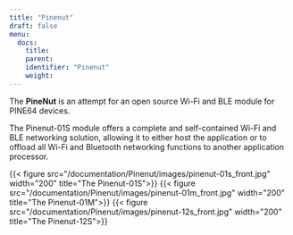 ```yaml
---
title: "Pinenut"
draft: false
menu:
  docs:
    title:
    parent:
    identifier: "Pinenut"
    weight:
---
```


The **PineNut** is an attempt for an open source Wi-Fi and BLE module for PINE64 devices.

The Pinenut-01S module offers a complete and self-contained Wi-Fi and BLE networking solution, allowing it to either host the application or to offload all Wi-Fi and Bluetooth networking functions to another application processor.

{{< figure src="/documentation/Pinenut/images/pinenut-01s_front.jpg" width="200" title="The Pinenut-01S">}}
{{< figure src="/documentation/Pinenut/images/pinenut-01m_front.jpg" width="200" title="The Pinenut-01M">}}
{{< figure src="/documentation/Pinenut/images/pinenut-12s_front.jpg" width="200" title="The Pinenut-12S">}}